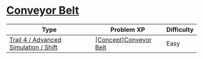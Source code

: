 # [Conveyor Belt](https://www.codetree.ai/trails/complete/curated-cards/intro-conveyor-belt)

|Type|Problem XP|Difficulty|
|---|---|---|
|[Trail 4 / Advanced Simulation / Shift](https://www.codetree.ai/trail-info/intermediate-low/)|[[Concept]Conveyor Belt](https://www.codetree.ai/trails/complete/curated-cards/intro-conveyor-belt/)|Easy|

